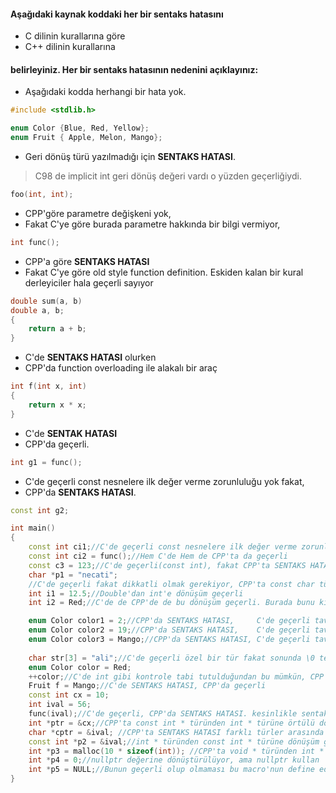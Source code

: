#### Aşağıdaki kaynak koddaki her bir sentaks hatasını

+ C dilinin kurallarına göre
+ C++ dilinin kurallarına 

#### belirleyiniz. Her bir sentaks hatasının nedenini açıklayınız:


- Aşağıdaki  kodda herhangi bir hata yok.
~~~cpp
#include <stdlib.h>

enum Color {Blue, Red, Yellow};
enum Fruit { Apple, Melon, Mango};
~~~

- Geri dönüş türü yazılmadığı için **SENTAKS HATASI**.
> C98 de implicit int geri dönüş değeri vardı o yüzden geçerliğiydi.
~~~cpp
foo(int, int);  
~~~
- CPP'göre parametre değişkeni yok,
- Fakat C'ye göre burada parametre hakkında bir bilgi vermiyor,
~~~cpp
int func();
~~~

- CPP'a göre **SENTAKS HATASI**
- Fakat C'ye göre old style function definition. Eskiden kalan bir kural derleyiciler hala geçerli sayıyor
~~~cpp
double sum(a, b)
double a, b;
{
	return a + b;
} 
~~~
- C'de **SENTAKS HATASI** olurken
- CPP'da function overloading ile alakalı bir araç 
~~~cpp
int f(int x, int)
{
	return x * x;
}
~~~
- C'de **SENTAK HATASI** 
- CPP'da geçerli.
~~~cpp
int g1 = func();
~~~ 

- C'de geçerli const nesnelere ilk değer verme zorunluluğu yok fakat,
- CPP'da **SENTAKS HATASI**.
~~~cpp
const int g2;
~~~

```cpp
int main()
{
	const int ci1;//C'de geçerli const nesnelere ilk değer verme zorunluluğu yok(tavsiye edilmiyor) fakat, CPP'da SENTAKS HATASI. 
	const int ci2 = func();//Hem C'de Hem de CPP'ta da geçerli
	const c3 = 123;//C'de geçerli(const int), fakat CPP'ta SENTAKS HATASI
	char *p1 = "necati";
	//C'de geçerli fakat dikkatli olmak gerekiyor, CPP'ta const char türünden const char * türüne otomatik dönüşüm olmadığı için SENTAKS HATASI.
	int i1 = 12.5;//Double'dan int'e dönüşüm geçerli 
	int i2 = Red;//C'de de CPP'de de bu dönüşüm geçerli. Burada bunu kısıtlamak için enum class eklendi.

	enum Color color1 = 2;//CPP'da SENTAKS HATASI, 	   C'de geçerli tavsiye edilmiyor!!
	enum Color color2 = 19;//CPP'da SENTAKS HATASI,    C'de geçerli tavsiye edilmiyor!!
	enum Color color3 = Mango;//CPP'da SENTAKS HATASI, C'de geçerli tavsiye edilmiyor!!
  
	char str[3] = "ali";//C'de geçerli özel bir tür fakat sonunda \0 terminator olmayacak. CPP'da SENTAKS HATASI.
	enum Color color = Red;
	++color;//C'de int gibi kontrole tabi tutulduğundan bu mümkün, CPP'ta SENTAKS HATASI, bu özel bir operator fonksiyonu ile yapılması gerekiyor.
	Fruit f = Mango;//C'de SENTAKS HATASI, CPP'da geçerli
	const int cx = 10;
	int ival = 56;
	func(ival);//C'de geçerli, CPP'da SENTAKS HATASI. kesinlikle sentaks hatası
	int *ptr = &cx;//CPP'ta const int * türünden int * türüne örtülü dönüşüm yok SENTAKS HATASI
	char *cptr = &ival; //CPP'ta SENTAKS HATASI farklı türler arasında bir dönüşüm yok.
	const int *p2 = &ival;//int * türünden const int * türüne dönüşüm geçerli
	int *p3 = malloc(10 * sizeof(int)); //CPP'ta void * türünden int * türüne örtülü dönüşüm yok SENTAKS HATASI
	int *p4 = 0;//nullptr değerine dönüştürülüyor, ama nullptr kullan
	int *p5 = NULL;//Bunun geçerli olup olmaması bu macro'nun define edilip edilmediğine bağlı olarak değişiyor
}
```
<!---[ödevin cevabı](www.youtube.com/watch?v=pEAOVqTTGOQ)---!>

